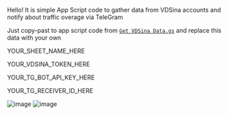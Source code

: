 Hello! It is simple App Script code to gather data from VDSina accounts and notify about traffic overage via TeleGram
  
Just copy-past to app script code from [`Get VDSina Data.gs`](https://github.com/13IcHBiN/VDSina-Google-Table-TG-Alarm/blob/main/Get%20VDSina%20Data.gs) and replace this data with your own
  
YOUR_SHEET_NAME_HERE
  
YOUR_VDSINA_TOKEN_HERE
  
YOUR_TG_BOT_API_KEY_HERE
  
YOUR_TG_RECEIVER_ID_HERE
  
![image](https://github.com/user-attachments/assets/4d400ca2-d878-43bb-b415-43a4f86c3520)
![image](https://github.com/user-attachments/assets/e1e41fbd-625c-4346-b399-dda32423efb4)
